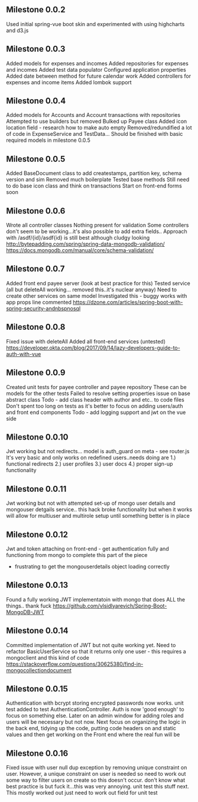 ## Milestone 0.0.2
Used initial spring-vue boot skin and experimented with using highcharts and d3.js


## Milestone 0.0.3
Added models for expenses and incomes
Added repositories for expenses and incomes
Added test data populator
Configured application properties
Added date between method for future calendar work
Added controllers for expenses and income items
Added lombok support

## Milestone 0.0.4
Added models for Accounts and Account transactions with repositories
Attempted to use builders but removed
Bulked up Payee class
Added icon location field - research how to make auto empty
Removed/redundified a lot of code in ExpenseService and TestData...
Should be finished with basic required models in milestone 0.0.5

## Milestone 0.0.5
Added BaseDocument class to add createstamps, partition key, schema version and sim
Removed much boilerplate
Tested base methods
Still need to do base icon class and think on transactions
Start on front-end forms soon

## Milestone 0.0.6
Wrote all controller classes
Nothing present for validation
Some controllers don't seem to be working...it's also possible to add extra fields..
Approach with /asdf/{id}/asdf{id} is still best although cludgy looking
http://bytepadding.com/spring/spring-data-mongodb-validation/
https://docs.mongodb.com/manual/core/schema-validation/

## Milestone 0.0.7
Added front end payee server (look at best practice for this)
Tested service (all but deleteAll working... removed this..it's nuclear anyway)
Need to create other services on same model
Investigated this - buggy works with app props line commented https://dzone.com/articles/spring-boot-with-spring-security-andnbspnosql

## Milestone 0.0.8
Fixed issue with deleteAll
Added all front-end services (untested)
https://developer.okta.com/blog/2017/09/14/lazy-developers-guide-to-auth-with-vue

## Milestone 0.0.9
Created unit tests for payee controller and payee repository
These can be models for the other tests
Failed to resolve setting properties issue on base abstract class
Todo - add class header with author and etc.. to code files
Don't spent too long on tests as it's better to focus on adding users/auth and front end components
Todo - add logging support and jwt on the vue side

## Milestone 0.0.10
Jwt working but not redirects... model is auth_guard on meta - see router.js
It's very basic and only works on redefined users..needs doing are 1.) functional redirects 2.) user profiles
3.) user docs 4.) proper sign-up functionality

## Milestone 0.0.11
Jwt working but not with attempted set-up of mongo user details and mongouser detgails service.. this hack
broke functionality but when it works will allow for multiuser and multirole setup until something better
is in place

## Milestone 0.0.12
Jwt and token attaching on front-end - get authentication fully and functioning from mongo to complete this part of the piece
- frustrating to get the mongouserdetails object loading correctly

## Milestone 0.0.13
Found a fully working JWT implementatoin with mongo that does ALL the things.. thank fuck
https://github.com/vlsidlyarevich/Spring-Boot-MongoDB-JWT

## Milestone 0.0.14
Committed implementation of JWT but not quite working yet. Need to refactor BasicUserService so that it returns only one
user - this requires a mongoclient and this kind of code https://stackoverflow.com/questions/30625380/find-in-mongocollectiondocument

## Milestone 0.0.15
Authentication with bcrypt storing encrypted passwords now works. unit test
added to test AuthenticationController. Auth is now 'good enough' to focus on something
else. Later on an admin window for adding roles and users will be necessary but not now.
Next focus on organizing the logic in the back end, tidying up the code, putting code headers on and static values
and then get working on the Front end where the real fun will be

## Milestone 0.0.16
Fixed issue with user null dup exception by removing unique constraint on user. However, a unique constraint on user is needed
so need to work out some way to filter users on create so this doesn't occur. don't know what best practice is but fuck it...this
was very annoying. unit test this stuff next. This mostly worked out just need to work out field for unit test
